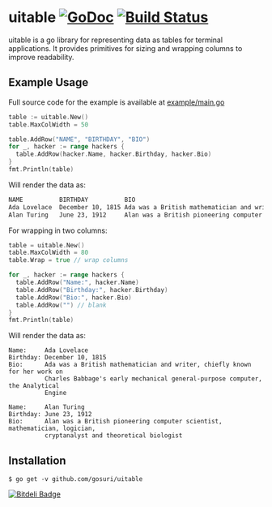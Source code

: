 # uitable [![GoDoc](https://godoc.org/github.com/gosuri/uitable?status.svg)](https://godoc.org/github.com/gosuri/uitable) [![Build Status](https://travis-ci.org/gosuri/uitable.svg?branch=master)](https://travis-ci.org/gosuri/uitable)

uitable is a go library for representing data as tables for terminal applications. It provides primitives for sizing and wrapping columns to improve readability.

## Example Usage

Full source code for the example is available at [example/main.go](example/main.go)

```go
table := uitable.New()
table.MaxColWidth = 50

table.AddRow("NAME", "BIRTHDAY", "BIO")
for _, hacker := range hackers {
  table.AddRow(hacker.Name, hacker.Birthday, hacker.Bio)
}
fmt.Println(table)
```

Will render the data as:

```sh
NAME          BIRTHDAY          BIO
Ada Lovelace  December 10, 1815 Ada was a British mathematician and writer, chi...
Alan Turing   June 23, 1912     Alan was a British pioneering computer scientis...
```

For wrapping in two columns:

```go
table = uitable.New()
table.MaxColWidth = 80
table.Wrap = true // wrap columns

for _, hacker := range hackers {
  table.AddRow("Name:", hacker.Name)
  table.AddRow("Birthday:", hacker.Birthday)
  table.AddRow("Bio:", hacker.Bio)
  table.AddRow("") // blank
}
fmt.Println(table)
```

Will render the data as:

```
Name:     Ada Lovelace
Birthday: December 10, 1815
Bio:      Ada was a British mathematician and writer, chiefly known for her work on
          Charles Babbage's early mechanical general-purpose computer, the Analytical
          Engine

Name:     Alan Turing
Birthday: June 23, 1912
Bio:      Alan was a British pioneering computer scientist, mathematician, logician,
          cryptanalyst and theoretical biologist
```

## Installation

```
$ go get -v github.com/gosuri/uitable
```


[![Bitdeli Badge](https://d2weczhvl823v0.cloudfront.net/gosuri/uitable/trend.png)](https://bitdeli.com/free "Bitdeli Badge")

